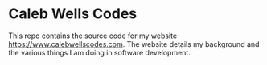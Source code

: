 # Caleb Wells Codes

This repo contains the source code for my website https://www.calebwellscodes.com. The website details my background and the various things I am doing in software development.
